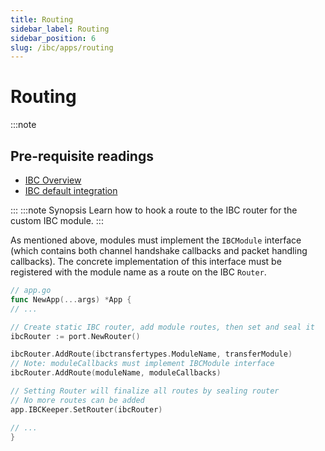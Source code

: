 ```yaml
---
title: Routing
sidebar_label: Routing
sidebar_position: 6
slug: /ibc/apps/routing
---
```


# Routing

:::note

## Pre-requisite readings

- [IBC Overview](../01-overview.md)
- [IBC default integration](../02-integration.md)

:::
:::note Synopsis
Learn how to hook a route to the IBC router for the custom IBC module.
:::

As mentioned above, modules must implement the `IBCModule` interface (which contains both channel
handshake callbacks and packet handling callbacks). The concrete implementation of this interface
must be registered with the module name as a route on the IBC `Router`.

```go
// app.go
func NewApp(...args) *App {
// ...

// Create static IBC router, add module routes, then set and seal it
ibcRouter := port.NewRouter()

ibcRouter.AddRoute(ibctransfertypes.ModuleName, transferModule)
// Note: moduleCallbacks must implement IBCModule interface
ibcRouter.AddRoute(moduleName, moduleCallbacks)

// Setting Router will finalize all routes by sealing router
// No more routes can be added
app.IBCKeeper.SetRouter(ibcRouter)

// ...
}
```

